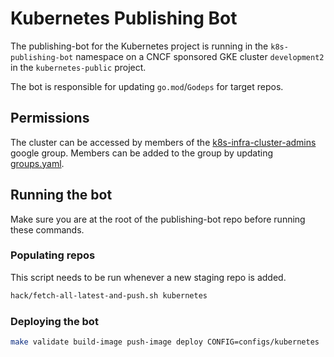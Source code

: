 # Kubernetes Publishing Bot

The publishing-bot for the Kubernetes project is running in the
`k8s-publishing-bot` namespace  on a CNCF sponsored GKE cluster
`development2` in the `kubernetes-public` project.

The bot is responsible for updating `go.mod`/`Godeps` for target repos.

## Permissions

The cluster can be accessed by members of the [k8s-infra-cluster-admins]
google group. Members can be added to the group by updating [groups.yaml].

## Running the bot

Make sure you are at the root of the publishing-bot repo before running these commands.

### Populating repos

This script needs to be run whenever a new staging repo is added.

```sh
hack/fetch-all-latest-and-push.sh kubernetes
```

### Deploying the bot

```sh
make validate build-image push-image deploy CONFIG=configs/kubernetes
```

[k8s-infra-cluster-admins]: https://groups.google.com/forum/#!forum/k8s-infra-cluster-admins
[groups.yaml]: https://git.k8s.io/k8s.io/groups/groups.yaml
